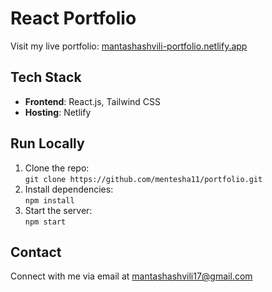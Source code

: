 # React Portfolio

Visit my live portfolio: [mantashashvili-portfolio.netlify.app](https://mantashashvili-portfolio.netlify.app/)

## Tech Stack

- **Frontend**: React.js, Tailwind CSS  
- **Hosting**: Netlify  

## Run Locally

1. Clone the repo:  
   `git clone https://github.com/mentesha11/portfolio.git`
2. Install dependencies:  
   `npm install`
3. Start the server:  
   `npm start`
## Contact

Connect with me via email at [mantashashvili17@gmail.com](mantashashvili17@gmail.com)